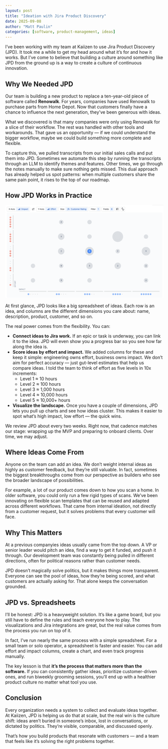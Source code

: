```yaml
---
layout: post
title: "Ideation with Jira Product Discovery"
date: 2025-09-08
author: "Matt Paulin"
categories: [software, product-management, ideas]
---
```



I’ve been working with my team at Kaiizen to use Jira Product Discovery (JPD). It took me a while to get my head around what it’s for and how it works. But I’ve come to believe that building a culture around something like JPD from the ground up is a way to create a culture of continuous innovation.

## Why We Needed JPD

Our team is building a new product to replace a ten-year-old piece of software called **Renowalk**. For years, companies have used Renowalk to purchase parts from Home Depot. Now that customers finally have a chance to influence the next generation, they’ve been generous with ideas.

What we discovered is that many companies were only using Renowalk for a slice of their workflow. The rest was handled with other tools and workarounds. That gave us an opportunity — if we could understand the bigger workflow, maybe we could build something more complete and flexible.

To capture this, we pulled transcripts from our initial sales calls and put them into JPD. Sometimes we automate this step by running the transcripts through an LLM to identify themes and features. Other times, we go through the notes manually to make sure nothing gets missed. This dual approach has already helped us spot patterns: when multiple customers share the same pain point, it rises to the top of our roadmap.

## How JPD Works in Practice

![Example Matrix](/assets/images/ideation/jpd_matrix.png)  

At first glance, JPD looks like a big spreadsheet of ideas. Each row is an idea, and columns are the different dimensions you care about: name, description, product, customer, and so on.

The real power comes from the flexibility. You can:

- **Connect ideas to Jira work.** If an epic or task is underway, you can link it to the idea. JPD will even show you a progress bar so you see how far along the idea is.
- **Score ideas by effort and impact.** We added columns for these and keep it simple: engineering owns effort, business owns impact. We don’t aim for perfect accuracy — just gut-level estimates that help us compare ideas. I told the team to think of effort as five levels in 10x increments:  
  - Level 1 ≈ 10 hours  
  - Level 2 ≈ 100 hours  
  - Level 3 ≈ 1,000 hours  
  - Level 4 ≈ 10,000 hours  
  - Level 5 ≈ 10,000+ hours  
- **Visualize the landscape.** Once you have a couple of dimensions, JPD lets you pull up charts and see how ideas cluster. This makes it easier to spot what’s high impact, low effort — the quick wins.

We review JPD about every two weeks. Right now, that cadence matches our stage: wrapping up the MVP and preparing to onboard clients. Over time, we may adjust.

## Where Ideas Come From

Anyone on the team can add an idea. We don’t weight internal ideas as highly as customer feedback, but they’re still valuable. In fact, sometimes the biggest breakthroughs come from our perspective as builders who see the broader landscape of possibilities.

For example, a lot of our product comes down to how you scan a home. In older software, you could only run a few rigid types of scans. We’ve been innovating on flexible scan templates that can be reused and adapted across different workflows. That came from internal ideation, not directly from a customer request, but it solves problems that every customer will face.

## Why This Matters

At a previous companyies ideas usually came from the top down. A VP or senior leader would pitch an idea, find a way to get it funded, and push it through. Our development team was constantly being pulled in different directions, often for political reasons rather than customer needs.

JPD doesn’t magically solve politics, but it makes things more transparent. Everyone can see the pool of ideas, how they’re being scored, and what customers are actually asking for. That alone keeps the conversation grounded.

## JPD vs. Spreadsheets

I’ll be honest: JPD is a heavyweight solution. It’s like a game board, but you still have to define the rules and teach everyone how to play. The visualizations and Jira integrations are great, but the real value comes from the process you run on top of it.

In fact, I’ve run nearly the same process with a simple spreadsheet. For a small team or solo operator, a spreadsheet is faster and easier. You can add effort and impact columns, create a chart, and even track progress manually.

The key lesson is that **it’s the process that matters more than the software.** If you can consistently gather ideas, prioritize customer-driven ones, and run biweekly grooming sessions, you’ll end up with a healthier product culture no matter what tool you use.

## Conclusion

Every organization needs a system to collect and evaluate ideas together. At Kaiizen, JPD is helping us do that at scale, but the real win is the culture shift: ideas aren’t buried in someone’s inbox, lost in conversations, or dictated by politics. They’re visible, comparable, and discussed openly.

That’s how you build products that resonate with customers — and a team that feels like it’s solving the right problems together.
